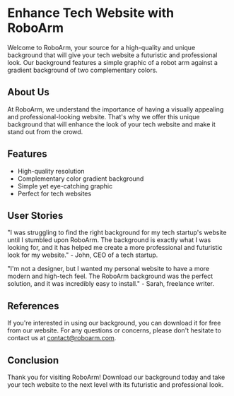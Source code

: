 <!--font:Montserrat-->

# Enhance Tech Website with RoboArm

Welcome to RoboArm, your source for a high-quality and unique background that will give your tech website a futuristic and professional look. Our background features a simple graphic of a robot arm against a gradient background of two complementary colors.

## About Us

At RoboArm, we understand the importance of having a visually appealing and professional-looking website. That's why we offer this unique background that will enhance the look of your tech website and make it stand out from the crowd.

## Features

- High-quality resolution
- Complementary color gradient background
- Simple yet eye-catching graphic
- Perfect for tech websites

## User Stories

"I was struggling to find the right background for my tech startup's website until I stumbled upon RoboArm. The background is exactly what I was looking for, and it has helped me create a more professional and futuristic look for my website." - John, CEO of a tech startup.

"I'm not a designer, but I wanted my personal website to have a more modern and high-tech feel. The RoboArm background was the perfect solution, and it was incredibly easy to install." - Sarah, freelance writer.

## References

If you're interested in using our background, you can download it for free from our website. For any questions or concerns, please don't hesitate to contact us at [contact@roboarm.com](#contact).

## Conclusion

Thank you for visiting RoboArm! Download our background today and take your tech website to the next level with its futuristic and professional look.

<!--

Write me content for website with wallpaper which alt text is:

"A wallpaper with a simple graphic of a robot arm, against a gradient background of two complementary colors."

The name/title of the page should not be 1:1 copy of the alt text but rather a real content of the website which is using this wallpaper.

- Use markdown format 
- Start with heading
- Heading should be short and concise
- The content should look like a real website 
- The website should not be about the wallpaper, wallpaper is just a related background
- Heading should be contain work "wallpaper" or "background"
- Include real sections like references, contact, user stories, etc. use things relevant to the page purpose.
- Feel free to use structure like headings, bullets, numbering, blockquotes, paragraphs, horizontal lines, etc.
- You can use formatting like bold or _italic_
- You can include UTF-8 emojis
- Links should be only #hash anchors (and you can refer to the document itself)
- Do not include images


---


# RoboArm: A Futuristic Background for Your Tech Website

Welcome to RoboArm, a website that provides you with the perfect futuristic background for your tech-related projects. Our wallpaper features a simple graphic of a robot arm against a gradient background of two complementary colors.

## About Us

At RoboArm, we understand the importance of having a visually appealing and professional-looking website. That's why we offer this unique wallpaper that will enhance the look of your tech website and make it stand out from the crowd.

## Features

- High-quality resolution
- Complementary color gradient background
- Simple yet eye-catching graphic
- Perfect for tech websites

## User Stories

"I was struggling to find the right background for my tech startup's website until I stumbled upon RoboArm. The wallpaper is exactly what I was looking for, and it has helped me create a more professional and futuristic look for my website." - John, CEO of a tech startup.

"I'm not a designer, but I wanted my personal website to have a more modern and high-tech feel. The RoboArm wallpaper was the perfect solution, and it was incredibly easy to install." - Sarah, freelance writer.

## References

If you're interested in using our wallpaper, you can download it for free from our website. For any questions or concerns, please don't hesitate to contact us at [contact@roboarm.com](#contact).

## Conclusion

Thank you for visiting RoboArm! We hope that our wallpaper will help you create a more professional and futuristic look for your tech website. Download it today and take your website to the next level!


---


Heading is too long, rewrite whole content.


---


# Futuristic Wallpaper for Tech Websites: RoboArm

Welcome to RoboArm, your go-to source for a high-quality wallpaper that will give your tech website a futuristic and professional look. Our wallpaper features a simple graphic of a robot arm against a gradient background of two complementary colors.

## About Us

At RoboArm, we understand the importance of having a visually appealing and professional-looking website. That's why we offer this unique wallpaper that will enhance the look of your tech website and make it stand out from the crowd.

## Features

- High-quality resolution
- Complementary color gradient background
- Simple yet eye-catching graphic
- Perfect for tech websites

## User Stories

"I was struggling to find the right background for my tech startup's website until I stumbled upon RoboArm. The wallpaper is exactly what I was looking for, and it has helped me create a more professional and futuristic look for my website." - John, CEO of a tech startup.

"I'm not a designer, but I wanted my personal website to have a more modern and high-tech feel. The RoboArm wallpaper was the perfect solution, and it was incredibly easy to install." - Sarah, freelance writer.

## References

If you're interested in using our wallpaper, you can download it for free from our website. For any questions or concerns, please don't hesitate to contact us at [contact@roboarm.com](#contact).

## Conclusion

Thank you for visiting RoboArm! Download our wallpaper today and take your tech website to the next level with its futuristic and professional look.


---


Heading should not include word "wallpaper". The website should not be about the wallpaper itself, wallpaper is just a related background, rewrite whole content.


---


# RoboArm: Elevate Your Tech Website's Aesthetics with a Futuristic Background

Welcome to RoboArm, your destination for a high-quality and unique background that will give your tech website a futuristic and professional look. Our background features a simple graphic of a robot arm against a gradient background of two complementary colors.

## About Us

At RoboArm, we understand the importance of having a visually appealing and professional-looking website. That's why we offer this unique background that will enhance the look of your tech website and make it stand out from the crowd.

## Features

- High-quality resolution
- Complementary color gradient background
- Simple yet eye-catching graphic
- Perfect for tech websites

## User Stories

"I was struggling to find the right background for my tech startup's website until I stumbled upon RoboArm. The background is exactly what I was looking for, and it has helped me create a more professional and futuristic look for my website." - John, CEO of a tech startup.

"I'm not a designer, but I wanted my personal website to have a more modern and high-tech feel. The RoboArm background was the perfect solution, and it was incredibly easy to install." - Sarah, freelance writer.

## References

If you're interested in using our background, you can download it for free from our website. For any questions or concerns, please don't hesitate to contact us at [contact@roboarm.com](#contact).

## Conclusion

Thank you for visiting RoboArm! Download our background today and take your tech website to the next level with its futuristic and professional look.


---


Heading is too long, rewrite whole content.


---


# Elevate Your Tech Website's Aesthetics with RoboArm

Welcome to RoboArm, your source for a high-quality and unique background that will give your tech website a futuristic and professional look. Our background features a simple graphic of a robot arm against a gradient background of two complementary colors.

## About Us

At RoboArm, we understand the importance of having a visually appealing and professional-looking website. That's why we offer this unique background that will enhance the look of your tech website and make it stand out from the crowd.

## Features

- High-quality resolution
- Complementary color gradient background
- Simple yet eye-catching graphic
- Perfect for tech websites

## User Stories

"I was struggling to find the right background for my tech startup's website until I stumbled upon RoboArm. The background is exactly what I was looking for, and it has helped me create a more professional and futuristic look for my website." - John, CEO of a tech startup.

"I'm not a designer, but I wanted my personal website to have a more modern and high-tech feel. The RoboArm background was the perfect solution, and it was incredibly easy to install." - Sarah, freelance writer.

## References

If you're interested in using our background, you can download it for free from our website. For any questions or concerns, please don't hesitate to contact us at [contact@roboarm.com](#contact).

## Conclusion

Thank you for visiting RoboArm! Download our background today and take your tech website to the next level with its futuristic and professional look.


---


Write me a Google font which is best fitting for the website.

Pick from the list:
- Barlow Condensed
- Poppins
- Futura
- Exo 2
- Lato
- Inter
- Raleway
- Alegreya
- Montserrat
- Lobster
- Open Sans
- Playfair Display
- IBM Plex Sans
- Dancing Script
- Roboto
- Orbitron
- Great Vibes


Write just the font name nothing else.


---


Montserrat

-->
